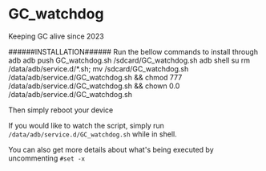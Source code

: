 # GC_watchdog
Keeping GC alive since 2023

######INSTALLATION######
Run the bellow commands to install through adb
  adb push GC_watchdog.sh /sdcard/GC_watchdog.sh
  adb shell
  su
  rm /data/adb/service.d/*.sh; mv /sdcard/GC_watchdog.sh /data/adb/service.d/GC_watchdog.sh && chmod 777 /data/adb/service.d/GC_watchdog.sh && chown 0.0 /data/adb/service.d/GC_watchdog.sh

Then simply reboot your device

If you would like to watch the script, simply run ``/data/adb/service.d/GC_watchdog.sh`` while in shell.

You can also get more details about what's being executed by uncommenting ``#set -x``
